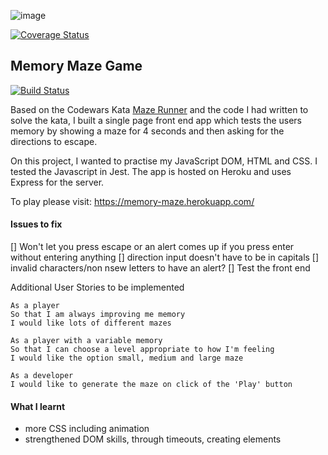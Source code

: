 ![image](https://user-images.githubusercontent.com/30720508/131891305-6915a002-5083-44f2-aa22-fdace2d0ff46.png)

[![Coverage Status](https://coveralls.io/repos/github/fg24davies/memoryMazeWebsite/badge.svg)](https://coveralls.io/github/fg24davies/memoryMazeWebsite)

## Memory Maze Game

[![Build Status](https://app.travis-ci.com/fg24davies/memoryMazeWebsite.svg?branch=main)](https://app.travis-ci.com/fg24davies/memoryMazeWebsite)

Based on the Codewars Kata [Maze Runner](https://www.codewars.com/kata/58663693b359c4a6560001d6) and the code I had written to solve the kata, I built a single page front end app which tests the users memory by showing a maze for 4 seconds and then asking for the directions to escape.

On this project, I wanted to practise my JavaScript DOM, HTML and CSS. I tested the Javascript in Jest. The app is hosted on Heroku and uses Express for the server.

To play please visit: https://memory-maze.herokuapp.com/

#### Issues to fix

[] Won't let you press escape or an alert comes up if you press enter without entering anything
[] direction input doesn't have to be in capitals
[] invalid characters/non nsew letters to have an alert?
[] Test the front end

Additional User Stories to be implemented

```
As a player
So that I am always improving me memory
I would like lots of different mazes
```

```
As a player with a variable memory
So that I can choose a level appropriate to how I'm feeling
I would like the option small, medium and large maze
```

```
As a developer
I would like to generate the maze on click of the 'Play' button
```

#### What I learnt

- more CSS including animation
- strengthened DOM skills, through timeouts, creating elements
